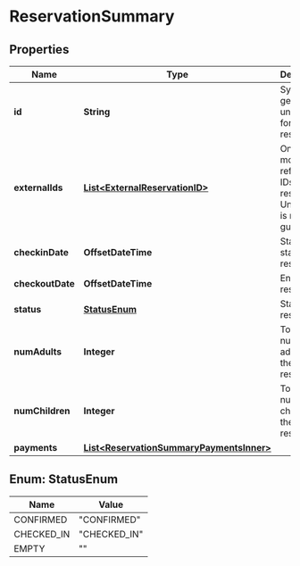 

# ReservationSummary


## Properties

| Name | Type | Description | Notes |
|------------ | ------------- | ------------- | -------------|
|**id** | **String** | System generated unique ID for a reservation |  [optional] |
|**externalIds** | [**List&lt;ExternalReservationID&gt;**](ExternalReservationID.md) | One or more reference IDs for a reservation. Uniqueness is not guarenteed. |  [optional] |
|**checkinDate** | **OffsetDateTime** | Start of stay reservation |  [optional] |
|**checkoutDate** | **OffsetDateTime** | End of stay reservation |  [optional] |
|**status** | [**StatusEnum**](#StatusEnum) | Status of reservation |  [optional] |
|**numAdults** | **Integer** | Total number of adults on the reservation |  [optional] |
|**numChildren** | **Integer** | Total number of children on the reservation |  [optional] |
|**payments** | [**List&lt;ReservationSummaryPaymentsInner&gt;**](ReservationSummaryPaymentsInner.md) |  |  [optional] |



## Enum: StatusEnum

| Name | Value |
|---- | -----|
| CONFIRMED | &quot;CONFIRMED&quot; |
| CHECKED_IN | &quot;CHECKED_IN&quot; |
| EMPTY | &quot;&quot; |



